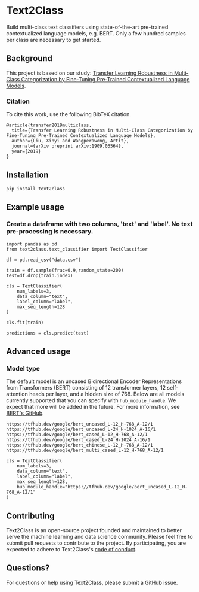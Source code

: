 # Text2Class
Build multi-class text classifiers using state-of-the-art pre-trained contextualized language models, e.g. BERT. Only a few hundred samples per class are necessary to get started.

## Background

This project is based on our study: [Transfer Learning Robustness in Multi-Class Categorization by Fine-Tuning Pre-Trained Contextualized Language Models](https://arxiv.org/abs/1909.03564).

### Citation

To cite this work, use the following BibTeX citation.

```
@article{transfer2019multiclass,
  title={Transfer Learning Robustness in Multi-Class Categorization by Fine-Tuning Pre-Trained Contextualized Language Models},
  author={Liu, Xinyi and Wangperawong, Artit},
  journal={arXiv preprint arXiv:1909.03564},
  year={2019}
}
```

## Installation
```
pip install text2class
```

## Example usage

### Create a dataframe with two columns, 'text' and 'label'. No text pre-processing is necessary.
```
import pandas as pd
from text2class.text_classifier import TextClassifier

df = pd.read_csv("data.csv")

train = df.sample(frac=0.9,random_state=200)
test=df.drop(train.index)

cls = TextClassifier(
	num_labels=3,
	data_column="text",
	label_column="label",
	max_seq_length=128
)

cls.fit(train)

predictions = cls.predict(test)
```

## Advanced usage

### Model type
The default model is an uncased Bidirectional Encoder Representations from Transformers (BERT) consisting of 12 transformer layers, 12 self-attention heads per layer, and a hidden size of 768. Below are all models currently supported that you can specify with `hub_module_handle`. We expect that more will be added in the future. For more information, see [BERT's GitHub](https://github.com/google-research/bert).
```
https://tfhub.dev/google/bert_uncased_L-12_H-768_A-12/1
https://tfhub.dev/google/bert_uncased_L-24_H-1024_A-16/1
https://tfhub.dev/google/bert_cased_L-12_H-768_A-12/1
https://tfhub.dev/google/bert_cased_L-24_H-1024_A-16/1
https://tfhub.dev/google/bert_chinese_L-12_H-768_A-12/1
https://tfhub.dev/google/bert_multi_cased_L-12_H-768_A-12/1

cls = TextClassifier(
	num_labels=3,
	data_column="text",
	label_column="label",
	max_seq_length=128,
	hub_module_handle="https://tfhub.dev/google/bert_uncased_L-12_H-768_A-12/1"
)
```

## Contributing
Text2Class is an open-source project founded and maintained to better serve the machine learning and data science community. Please feel free to submit pull requests to contribute to the project. By participating, you are expected to adhere to Text2Class's [code of conduct](CODE_OF_CONDUCT.md).

## Questions?
For questions or help using Text2Class, please submit a GitHub issue.
